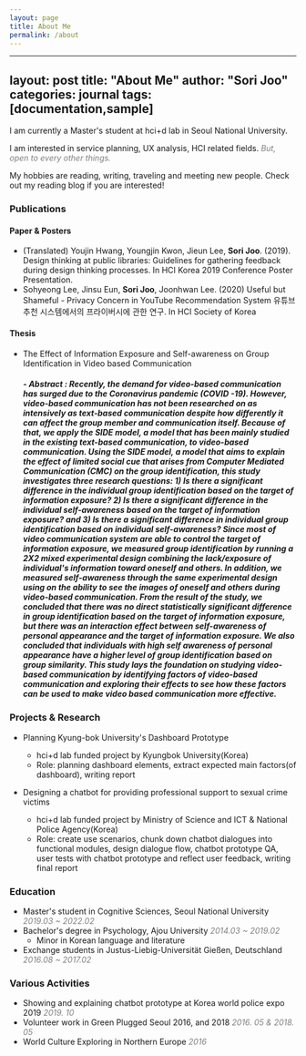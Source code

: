 ```yaml
---
layout: page
title: About Me
permalink: /about
---
```


---
layout: post
title: "About Me"
author: "Sori Joo"
categories: journal
tags: [documentation,sample]
---


I am currently a Master's student at hci+d lab in Seoul National University. 


I am interested in service planning, UX analysis, HCI related fields. <span style="color:gray">*But, open to every other things.*</span> 


My hobbies are reading, writing, traveling and meeting new people. Check out my reading blog if you are interested!



### Publications

#### Paper & Posters

- (Translated) Youjin Hwang, Youngjin Kwon, Jieun Lee, **Sori Joo**. (2019). Design thinking at public libraries: Guidelines for gathering feedback during design thinking processes. In HCI Korea 2019 Conference Poster Presentation.
- Sohyeong Lee, Jinsu Eun, **Sori Joo**, Joonhwan Lee. (2020) Useful but Shameful - Privacy Concern in YouTube Recommendation System 유튜브 추천 시스템에서의 프라이버시에 관한 연구. In HCI Society of Korea


#### Thesis 

- The Effect of Information Exposure and Self-awareness on Group Identification in Video based Communication

   #####   - Abstract :  Recently, the demand for video-based communication has surged due to the Coronavirus pandemic (COVID -19). However, video-based communication has not been researched on as intensively as text-based communication despite how differently it can affect the group member and communication itself. Because of that, we apply the SIDE model, a model that has been mainly studied in the existing text-based communication, to video-based communication. Using the SIDE model, a model that aims to explain the effect of limited social cue that arises from Computer Mediated Communication (CMC) on the group identification, this study investigates three research questions: 1) Is there a significant difference in the individual group identification based on the target of information exposure? 2) Is there a  significant difference in the individual self-awareness based on the target of information exposure? and 3) Is there a significant difference in individual group identification based on individual self-awareness? Since most of video communication system are able to control the target of information exposure, we measured group identification by running a 2X2 mixed experimental design combining the lack/exposure of individual's information toward oneself and others. In addition, we measured self-awareness through the same experimental design using on the ability to see the images of oneself and others during video-based communication. From the result of the study, we concluded that there was no direct statistically significant difference in group identification based on the target of information exposure, but there was an interaction effect between self-awareness of personal appearance and the target of information exposure. We also concluded that individuals with high self awareness of personal appearance have a higher level of group identification based on group similarity. This study lays the foundation on studying video-based communication by identifying factors of video-based communication and exploring their effects to see how these factors can be used to make video based communication more effective.




### Projects & Research

- Planning Kyung-bok University's Dashboard Prototype
  - hci+d lab funded project by Kyungbok University(Korea)
  - Role: planning dashboard elements, extract expected main factors(of dashboard), writing report


- Designing a chatbot for providing professional support to sexual crime victims
  - hci+d lab funded project by Ministry of Science and ICT & National Police Agency(Korea)
  - Role: create use scenarios, chunk down chatbot dialogues into functional modules, design dialogue flow, chatbot prototype QA, user tests with chatbot prototype and reflect user feedback, writing final report


### Education

- Master's student in Cognitive Sciences, Seoul National University <span style="color:gray">*2019.03 ~ 2022.02*</span>
- Bachelor's degree in Psychology, Ajou University <span style="color:gray">*2014.03 ~ 2019.02*</span>
    - Minor in Korean language and literature
- Exchange students in Justus-Liebig-Universität Gießen, Deutschland <span style="color:gray">*2016.08 ~ 2017.02*</span>

### Various Activities

- Showing and explaining chatbot prototype at Korea world police expo 2019 <span style="color:gray">*2019. 10*</span>
- Volunteer work in Green Plugged Seoul 2016, and 2018 <span style="color:gray">*2016. 05 & 2018. 05*</span>
- World Culture Exploring in Northern Europe <span style="color:gray">*2016*</span>




